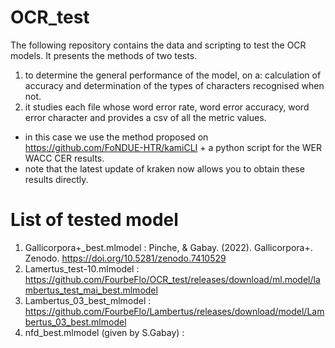 # OCR_test 

The following repository contains the data and scripting to test the OCR models. 
It presents the methods of two tests. 
1. to determine the general performance of the model, on a: calculation of accuracy and determination of the types of characters recognised when not.
2. it studies each file whose word error rate, word error accuracy, word error character and provides a csv of all the metric values.

- in this case we use the method proposed on https://github.com/FoNDUE-HTR/kamiCLI + a python script for the WER WACC CER results.
- note that the latest update of kraken now allows you to obtain these results directly.

# List of tested model
1. Gallicorpora+_best.mlmodel : Pinche, & Gabay. (2022). Gallicorpora+. Zenodo. https://doi.org/10.5281/zenodo.7410529
2. Lamertus_test-10.mlmodel : https://github.com/FourbeFlo/OCR_test/releases/download/ml.model/lambertus_test_mai_best.mlmodel
3. Lambertus_03_best_mlmodel : https://github.com/FourbeFlo/Lambertus/releases/download/model/Lambertus_03_best.mlmodel 
4. nfd_best.mlmodel (given by S.Gabay) : 


